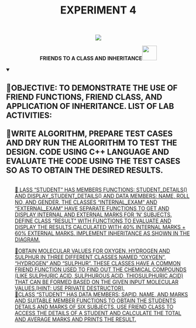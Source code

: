 <h1 align="center">EXPERIMENT 4</h1>
<!-- PROJECT LOGO -->
<br />
<p align="center">
  <a href="https://github.com/DHANOLA/CLASS-NOTIX/tree/root/SEMESTER%202/ADVANCED%20DATA%20STRUCTURES%20LAB/EXPERIMENT%203">
    <img src="https://media.giphy.com/media/9uIjwFgumdKSw8gzpV/giphy.gif" >
  </a>

  

  <p align="center">
  <b>FRIENDS TO A CLASS AND INHERITANCE<img src="https://media.giphy.com/media/wH4rY2nPnEnp6/giphy.gif" width="40" height="40" /></b>
    <br />
   
  </p>
</p>

<!-- TABLE OF CONTENTS -->
<details open="open">
  <summary><h2 style="display: inline-block">🚒OBJECTIVE: TO DEMONSTRATE THE USE OF FRIEND FUNCTIONS, FRIEND CLASS, AND APPLICATION OF INHERITANCE.
LIST OF LAB ACTIVITIES: <br /> <br /> 🚒WRITE ALGORITHM, PREPARE TEST CASES AND DRY RUN THE ALGORITHM TO TEST THE DESIGN. CODE USING C++ LANGUAGE AND
EVALUATE THE CODE USING THE TEST CASES SO AS TO OBTAIN THE DESIRED RESULTS.</h2></summary>
  <ol>
 
<a href="https://github.com/DHANOLA/CLASS-NOTIX/blob/root/SEMESTER%202/ADVANCED%20DATA%20STRUCTURES%20LAB/EXPERIMENT%204/QUESTION 1.cpp" style="color: ">🧿 LASS “STUDENT” HAS MEMBERS FUNCTIONS: STUDENT_DETAILS() AND DISPLAY_STUDENT_DETAILS() AND DATA MEMBERS: NAME, ROLL NO, AND GENDER. THE CLASSES “INTERNAL_EXAM” AND “EXTERNAL_EXAM” HAVE SEPARATE FUNCTIONS TO GET AND DISPLAY INTERNAL AND EXTERNAL MARKS FOR ‘N’ SUBJECTS. DEFINE CLASS “RESULT” WITH FUNCTIONS TO EVALUATE AND DISPLAY THE RESULTS CALCULATED WITH 40% INTERNAL MARKS + 60% EXTERNAL MARKS. IMPLEMENT INHERITANCE AS SHOWN IN THE DIAGRAM. </a><br />
      
<a href="https://github.com/DHANOLA/CLASS-NOTIX/blob/root/SEMESTER%202/ADVANCED%20DATA%20STRUCTURES%20LAB/EXPERIMENT%204/QUESTION 2.cpp" style="color: ">🧿OBTAIN MOLECULAR VALUES FOR OXYGEN, HYDROGEN AND SULPHUR IN THREE DIFFERENT CLASSES NAMED “OXYGEN”, “HYDROGEN” AND “SULPHUR”. THESE CLASSES HAVE A COMMON FRIEND FUNCTION USED TO FIND OUT THE CHEMICAL COMPOUNDS (LIKE SULPHURIC ACID, SULPHUROUS ACID, THIOSULPHURIC ACID) THAT CAN BE FORMED BASED ON THE GIVEN INPUT MOLECULAR VALUES.[HINT: USE PRIVATE DESTRUCTOR]. </a><br />
    <a href="https://github.com/DHANOLA/CLASS-NOTIX/blob/root/SEMESTER%202/ADVANCED%20DATA%20STRUCTURES%20LAB/EXPERIMENT%204/QUESTION 3.cpp" style="color: ">🧿CLASS “STUDENT” HAS DATA MEMBERS: SAPID, NAME, AND MARKS AND SUITABLE MEMBER FUNCTIONS TO OBTAIN THE STUDENTS DETAILS AND MARKS OF SIX SUBJECTS. USE FRIEND CLASS TO ACCESS THE DETAILS OF A STUDENT AND CALCULATE THE TOTAL AND AVERAGE MARKS AND PRINTS THE RESULT.</a><br />
     
    
  </ol>
</details>


  

